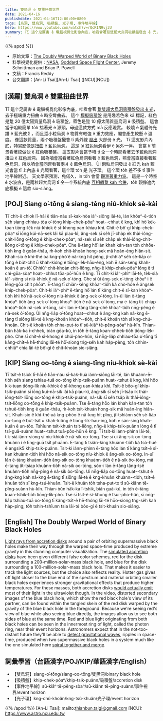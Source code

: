 ```yaml
---
title: 雙烏洞 ê 雙重扭曲世界
date: 2021-04-16
publishdate: 2021-04-16T12:00:00+0800
tags: [烏洞, 雙烏洞, 吸積盤, 光子環, 事件地平線]
hero: https://www.youtube.com/watch?v=rQcKIN9vj3U
summary: Tī 這个足厲害 ê 電腦視覺化影像內底，咱看會著踅雙超大烏洞吸積盤發出 ê 光，去予極端重力扭曲 ê 時空彎曲去。
---
```


{{% apod %}}

- 原始文章：[The Doubly Warped World of Binary Black Holes](https://apod.nasa.gov/apod/ap210416.html)
- 科學視覺化提供：[NASA](https://www.nasa.gov), [Goddard Space Flight Center](https://www.gsfc.nasa.gov), Jeremy Schnittman and Brian P. Powell
- 文稿：Francis Reddy
- 台文翻譯：[An-Li Tsai][An-Li Tsai] ([NCU][NCU])

## [漢羅] 雙烏洞 ê 雙重扭曲世界

Tī 這个足厲害 ê 電腦視覺化影像內底，咱看會著 [踅雙超大烏洞吸積盤發出 ê 光][Light rays from accretion disks]，去予極端重力扭曲 ê 時空彎曲去。
這个 [模擬吸積盤][simulated accretion disks] 是用幾若色來 kā 標記，紅色是踅 20 億太陽質量烏洞 ê 吸積盤，藍色是踅 10 億太陽質量烏洞 ê 吸積盤。
這會當予咱較簡單 to̍h 揣著光 ê 源頭，毋過這款方式 mā 反應現實。
較燒 ê 氣體倚光譜 ê 藍光彼爿，而且踅小粒烏洞 ê 物質有較強 ê 重力效應，閣會產生較懸 ê 溫度。
像這款質量，兩个吸積盤攏會 tī 紫外線 [發出][would actually emit] 大部份 ê 光。
Tī 這支影片內底，特寫影像是扭曲 ê 藍色烏洞。
這是 ùi 紅色烏洞看伊 ê 另外一伴。
會當 tī 前景看著絞做伙 ê 紅色吸積盤。
這支影片會當予咱 tī 仝一个時間看著去予藍色烏洞扭曲 ê 紅色烏洞。
因為咱會當看著紅色烏洞看著 ê 藍色烏洞，嘛會當直接看著藍色烏洞，所以咱會當同齊看著兩爿 ê 藍色烏洞。
Ùi 兩粒烏洞發出 ê 紅光 kah 藍光會當 tī 上內底 ê 光環看著，這个環 to̍h 是 光子環。
這个環 to̍h 差不多 tī 事件地平線附近。
天文學家預測，免偌久，in to̍h 會當 [觀測著重力波][detect gravitational waves]。
這是一个時空 ê 水波痕，是兩粒超大烏洞 tī 仝一个系統內底 [互相轉踅 kah 合併][spiral together and merge]，to̍h 親像遮內底模擬 ê 這款 sio-siâng。

## [POJ] Siang o͘-tōng ê siang-têng niú-khiok sè-kài

Tī chit-ê chiok lī-hāi ê tiān-náu sī-kak-hòa iáⁿ-siōng lāi-té, lán khòaⁿ-ē-tio̍h se̍h siang chhiau-tōa o͘-tōng khip-chek-pôaⁿ hoat--chhut ê kng, khì hō͘ ke̍k-toan tiōng-le̍k niú-khiok ê sî-khong oan-khiau khì.
Chit-ê bô͘-gí khip-chek-pôaⁿ sī iōng kúi-nā-sek lâi kā piau-kì, âng-sek sī se̍h jī-cha̍p ek thài-iông-chit-liōng o͘-tōng ê khip-chek-pôaⁿ, nâ-sek sī se̍h cha̍p ek thài-iông-chit-liōng o͘-tōng ê khip-chek-pôaⁿ.
Che ē-tàng hō͘ lán khah kán-tan to̍h chhōe-tio̍h kng ê goân-thâu, m̄-koh chit-khoán hong-sek mā hoán-èng hiān-si̍t.
Khah-sio ê khì-thé óa kng-phó͘ ê nâ-kng hit pêng, jî-chhiáⁿ se̍h sè-lia̍p o͘-tōng ê bu̍t-chit ū khah-kiông ê tiōng-le̍k-hāu-èng, koh ē sán-seng khah-koân ê un-tō͘.
Chhiūⁿ chit-khoán chit-liōng, nn̄g-ê khip-chek-pôaⁿ lóng ē tī chí-gōa-sòaⁿ hoat--chhut tōa-pō͘-hūn ê kng.
Tī chit-ki iáⁿ-phìⁿ lāi-té, te̍k-siá iáⁿ-siōng sī niú-khiok ê nâ-sek o͘-tōng.
Che sī ùi âng-sek o͘-tōng khòaⁿ i ê lēng-gōa chi̍t phōaⁿ.
Ē-tàng tī chiân-kéng khòaⁿ-tio̍h ká chò-hóe ê ângsek khip-chek-pôaⁿ.
Chit-ki iáⁿ-phìⁿ ē-tàng hō͘ lán tī kâng chi̍t-ê sî-kan khòaⁿ-tio̍h khì hō͘ nâ-sek o͘-tōng niú-khiok ê âng-sek o͘-tōng.
In-ūi lán ē-tàng khòaⁿ-tio̍h âng-sek o͘-tōng khòaⁿ-tio̍h ê nâ-sek ō͘-tōng, mā ē-tàng ti̍t-chiap khòaⁿ-tio̍h nâ-sek o͘-tōng, só͘-í lán ē-tàng tâng-chê khòaⁿ-tio̍h nn̄g-pêng ê nâ-sek ô͘-tōng.
Ùi nn̄g-lia̍p o͘-tōng hoat--chhut ê âng-kng kah nâ-kng ē-tàng tī siōng lāi-té ê kng-khoân khòaⁿ--tio̍h, chit-ê khoân to̍h sī kng-chú-khoân.
Chit-ê khoân to̍h chha-put-to tī sū-kiāⁿ tē-pêng-sòaⁿ hù-kīn.
Thian-bûn ha̍k-ka ī-chhek, bián gōa-kú, in to̍h ē-tàng koan-chhek-tio̍h tiōng-le̍k-pho.
Che sī chit-ê sî-khong ê chúi-pho-hûn, sī nn̄g-lia̍p chhiau-tōa o͘-tōng tī kâng-chi̍t-ê hē-thóng lāi-té hō͘-siong tńg-se̍h kah ha̍p-pèng, to̍h chhin-chhiūⁿ chia lāi-té bô͘-gí ê chit-khoán sio-siâng.

## [KIP] Siang oo-tōng ê siang-tîng níu-khiok sè-kài

Tī tsit-ê tsiok lī-hāi ê tiān-náu sī-kak-huà iánn-siōng lāi-té, lán khuànn-ē-tio̍h se̍h siang tshiau-tuā oo-tōng khip-tsik-puânn huat--tshut ê kng, khì hōo ki̍k-tuan tiōng-li̍k níu-khiok ê sî-khong uan-khiau khì.
Tsit-ê bôo-gí khip-tsik-puânn sī iōng kuí-nā-sik lâi kā piau-kì, âng-sik sī se̍h jī-tsa̍p ik thài-iông-tsit-liōng oo-tōng ê khip-tsik-puânn, nâ-sik sī se̍h tsa̍p ik thài-iông-tsit-liōng oo-tōng ê khip-tsik-puânn.
Tse ē-tàng hōo lán khah kán-tan to̍h tshuē-tio̍h kng ê guân-thâu, m̄-koh tsit-khuán hong-sik mā huán-ìng hiān-si̍t.
Khah-sio ê khì-thé uá kng-phóo ê nâ-kng hit pîng, jî-tshiánn se̍h sè-lia̍p oo-tōng ê bu̍t-tsit ū khah-kiông ê tiōng-li̍k-hāu-ìng, koh ē sán-sing khah-kuân ê un-tōo.
Tshīunn tsit-khuán tsit-liōng, nn̄g-ê khip-tsik-puânn lóng ē tī tsí-guā-suànn huat--tshut tuā-pōo-hūn ê kng.
Tī tsit-ki iánn-phìnn lāi-té, ti̍k-siá iánn-siōng sī níu-khiok ê nâ-sik oo-tōng.
Tse sī uì âng-sik oo-tōng khuànn i ê līng-guā tsi̍t phuānn.
Ē-tàng tī tsiân-kíng khuànn-tio̍h ká tsò-hué ê angsik5 khip-tsik-puânn.
Tsit-ki iánn-phìnn ē-tàng hōo lán tī kâng tsi̍t-ê sî-kan khuànn-tio̍h khì hōo nâ-sik oo-tōng níu-khiok ê âng-sik oo-tōng.
In-uī lán ē-tàng khuànn-tio̍h âng-sik oo-tōng khuànn-tio̍h ê nâ-sik ōo-tōng, mā ē-tàng ti̍t-tsiap khuànn-tio̍h nâ-sik oo-tōng, sóo-í lán ē-tàng tâng-tsê khuànn-tio̍h nn̄g-pîng ê nâ-sik ôo-tōng.
Uì nn̄g-lia̍p oo-tōng huat--tshut ê âng-kng kah nâ-kng ē-tàng tī siōng lāi-té ê kng-khuân khuànn--tio̍h, tsit-ê khuân to̍h sī kng-tsú-khuân.
Tsit-ê khuân to̍h tsha-put-to tī sū-kiānn tē-pîng-suànn hù-kīn.
Thian-bûn ha̍k-ka ī-tshik, bián guā-kú, in to̍h ē-tàng kuan-tshik-tio̍h tiōng-li̍k-pho.
Tse sī tsit-ê sî-khong ê tsuí-pho-hûn, sī nn̄g-lia̍p tshiau-tuā oo-tōng tī kâng-tsi̍t-ê hē-thóng lāi-té hōo-siong tńg-se̍h kah ha̍p-pìng, to̍h tshin-tshīunn tsia lāi-té bôo-gí ê tsit-khuán sio-siâng.

## [English] The Doubly Warped World of Binary Black Holes

[Light rays from accretion disks][Light rays from accretion disks] around a pair of orbiting supermassive black holes make their way through the warped space-time produced by extreme gravity in this stunning computer visualization. The [simulated accretion disks][simulated accretion disks] have been given different false color schemes, red for the disk surrounding a 200-million-solar-mass black hole, and blue for the disk surrounding a 100-million-solar-mass black hole. That makes it easier to track the light sources, but the choice also reflects reality. Hotter gas gives off light closer to the blue end of the spectrum and material orbiting smaller black holes experiences stronger gravitational effects that produce higher temperatures. For these masses, both accretion disks [would actually emit][would actually emit] most of their light in the ultraviolet though. In the video, distorted secondary images of the blue black hole, which show the red black hole's view of its partner, can be found within the tangled skein of the red disk warped by the gravity of the blue black hole in the foreground. Because we're seeing red's view of blue while also seeing blue directly, the images allow us to see both sides of blue at the same time. Red and blue light originating from both black holes can be seen in the innermost ring of light, called the photon ring, near their event horizons. Astronomers expect that in the not-too-distant future they'll be able to [detect gravitational waves][detect gravitational waves], ripples in space-time, produced when two supermassive black holes in a system much like the one simulated here [spiral together and merge][spiral together and merge].


## 詞彙學習（台語漢字/POJ/KIP/華語漢字/English）

- 【雙烏洞】siang-o͘-tōng/siang-oo-tōng/雙黑洞/binary black hole
- 【吸積盤】khip-chek-pôaⁿ/khip-tsik-puânn/吸積盤/accretion disk
- 【事件地平線】sū-kiāⁿ tē-pêng-sòaⁿ/sū-kiānn tē-pîng-suànn/事件視界/event horizon
- 【光子環】kng-chú-khoân/kng-tsú-khuân/光子環/event horizon


{{% /apod %}}
[An-Li Tsai]: mailto:thianbun.taigi@gmail.com
[NCU]: https://www.astro.ncu.edu.tw

[copyright]: https://apod.nasa.gov/apod/fap/lib/about_apod.html#srapply

[Light rays from accretion disks]:https://www.nasa.gov/feature/goddard/2021/new-nasa-visualization-probes-the-light-bending-dance-of-binary-black-holes
[simulated accretion disks]:https://apod.nasa.gov/apod/ap200825.html
[would actually emit]:https://apod.nasa.gov/apod/ap190411.html
[detect gravitational waves]:https://apod.nasa.gov/apod/ap201104.html
[spiral together and merge]:https://apod.nasa.gov/apod/ap210411.html
